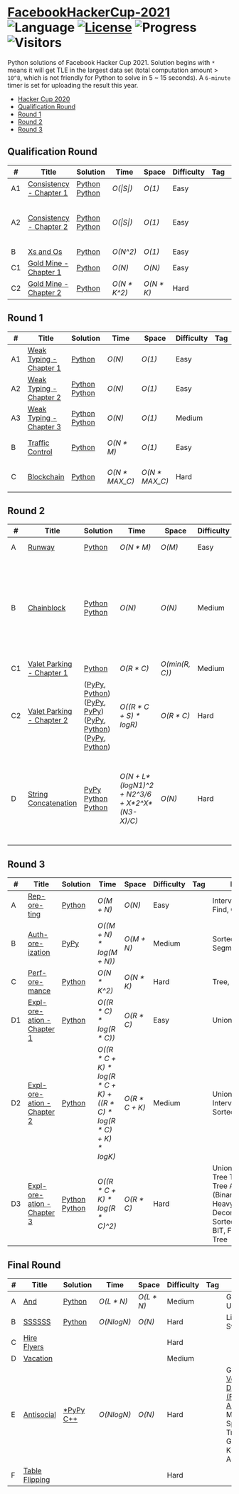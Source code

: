 # [FacebookHackerCup-2021](https://www.facebook.com/hackercup/past_rounds/) ![Language](https://img.shields.io/badge/language-Python-orange.svg) [![License](https://img.shields.io/badge/license-CC%203.0-blue.svg)](https://creativecommons.org/licenses/by-nc/3.0/) ![Progress](https://img.shields.io/badge/progress-24%20%2F%2027-ff69b4.svg) ![Visitors](https://visitor-badge.laobi.icu/badge?page_id=kamyu104.facebookhackercup.2021)

Python solutions of Facebook Hacker Cup 2021. Solution begins with `*` means it will get TLE in the largest data set (total computation amount > `10^8`, which is not friendly for Python to solve in 5 ~ 15 seconds). A `6-minute` timer is set for uploading the result this year.

* [Hacker Cup 2020](https://github.com/kamyu104/FacebookHackerCup-2020)
* [Qualification Round](https://github.com/kamyu104/FacebookHackerCup-2021#qualification-round)
* [Round 1](https://github.com/kamyu104/FacebookHackerCup-2021#round-1)
* [Round 2](https://github.com/kamyu104/FacebookHackerCup-2021#round-2)
* [Round 3](https://github.com/kamyu104/FacebookHackerCup-2021#round-3)

## Qualification Round
| # | Title | Solution | Time | Space | Difficulty | Tag | Note |
|---| ----- | -------- | ---- | ----- | ---------- | --- | ---- |
|A1| [Consistency - Chapter 1](https://www.facebook.com/codingcompetitions/hacker-cup/2021/qualification-round/problems/A1)| [Python](./Qualification%20Round/consistency_chapter_1.py) [Python](./Qualification%20Round/consistency_chapter_1-2.py) | _O(\|S\|)_ | _O(1)_ | Easy | | Greedy |
|A2| [Consistency - Chapter 2](https://www.facebook.com/codingcompetitions/hacker-cup/2021/qualification-round/problems/A2)| [Python](./Qualification%20Round/consistency_chapter_2.py) [Python](./Qualification%20Round/consistency_chapter_2-2.py) | _O(\|S\|)_ | _O(1)_ | Easy | | Floyd-Warshall Algorithm, Dijkstra's Algorithm |
|B| [Xs and Os](https://www.facebook.com/codingcompetitions/hacker-cup/2021/qualification-round/problems/B)| [Python](./Qualification%20Round/xs_and_os.py) | _O(N^2)_ | _O(1)_ | Easy | | Array |
|C1| [Gold Mine - Chapter 1](https://www.facebook.com/codingcompetitions/hacker-cup/2021/qualification-round/problems/C1)| [Python](./Qualification%20Round/gold_mine_chapter_1.py) | _O(N)_ | _O(N)_ | Easy | | Tree, DFS |
|C2| [Gold Mine - Chapter 2](https://www.facebook.com/codingcompetitions/hacker-cup/2021/qualification-round/problems/C2)| [Python](./Qualification%20Round/gold_mine_chapter_2.py) | _O(N * K^2)_ | _O(N * K)_ | Hard | | Tree, DFS, DP |

## Round 1
| # | Title | Solution | Time | Space | Difficulty | Tag | Note |
|---| ----- | -------- | ---- | ----- | ---------- | --- | ---- |
|A1| [Weak Typing - Chapter 1](https://www.facebook.com/codingcompetitions/hacker-cup/2021/round-1/problems/A1)| [Python](./Round%201/weak_typing_chapter_1.py) | _O(N)_ | _O(1)_ | Easy | | Array |
|A2| [Weak Typing - Chapter 2](https://www.facebook.com/codingcompetitions/hacker-cup/2021/round-1/problems/A2)| [Python](./Round%201/weak_typing_chapter_2.py) [Python](./Round%201/weak_typing_chapter_2-2.py) | _O(N)_ | _O(1)_ | Easy | | DP, Math, Counting |
|A3| [Weak Typing - Chapter 3](https://www.facebook.com/codingcompetitions/hacker-cup/2021/round-1/problems/A3)| [Python](./Round%201/weak_typing_chapter_3.py) [Python](./Round%201/weak_typing_chapter_3-2.py)  | _O(N)_ | _O(1)_ | Medium | | DP, Matrix Exponentiation, Math, Counting |
|B| [Traffic Control](https://www.facebook.com/codingcompetitions/hacker-cup/2021/round-1/problems/B)| [Python](./Round%201/traffic_control.py) | _O(N * M)_ | _O(1)_ | Easy | | Array, Constructive Algorithms |
|C| [Blockchain](https://www.facebook.com/codingcompetitions/hacker-cup/2021/round-1/problems/C)| [Python](./Round%201/blockchain.py) | _O(N * MAX_C)_ | _O(N * MAX_C)_ | Hard | | Sort, Union Find, Tree, DFS, DP |

## Round 2
| # | Title | Solution | Time | Space | Difficulty | Tag | Note |
|---| ----- | -------- | ---- | ----- | ---------- | --- | ---- |
|A| [Runway](https://www.facebook.com/codingcompetitions/hacker-cup/2021/round-2/problems/A)| [Python](./Round%202/runway.py) | _O(N * M)_ | _O(M)_ | Easy | | Simulation, Greedy |
|B| [Chainblock](https://www.facebook.com/codingcompetitions/hacker-cup/2021/round-2/problems/B)| [Python](./Round%202/chainblock.py) [Python](./Round%202/chainblock2.py) | _O(N)_ | _O(N)_ | Medium | | Tree Traversal, Tree Ancestors (Binary Lifting), Tarjan's Offline LCA Algorithm, Union Find |
|C1| [Valet Parking - Chapter 1](https://www.facebook.com/codingcompetitions/hacker-cup/2021/round-2/problems/C1)| [Python](./Round%202/valet_parking_chapter_1.py) | _O(R * C)_ | _O(min(R, C))_ | Medium | | Array |
|C2| [Valet Parking - Chapter 2](https://www.facebook.com/codingcompetitions/hacker-cup/2021/round-2/problems/C2)| ([PyPy](./Round%202/valet_parking_chapter_2.py), [Python](./Round%202/valet_parking_chapter_2-5.py)) ([PyPy](./Round%202/valet_parking_chapter_2-2.py), [PyPy](./Round%202/valet_parking_chapter_2-6.py)) ([PyPy](./Round%202/valet_parking_chapter_2-3.py), [Python](./Round%202/valet_parking_chapter_2-7.py)) ([PyPy](./Round%202/valet_parking_chapter_2-4.py), [Python](./Round%202/valet_parking_chapter_2-8.py)) | _O((R * C + S) * logR)_ | _O(R * C)_ | Hard | | Array, BIT, Fenwick Tree, Skip List, Sorted List, Heap, Segment Tree |
|D| [String Concatenation](https://www.facebook.com/codingcompetitions/hacker-cup/2021/round-2/problems/D)| [PyPy](./Round%202/string_concatenation.py) [Python](./Round%202/string_concatenation2.py) [Python](./Round%202/string_concatenation3.py) | _O(N + L*(logN1)^2 + N2^3/6 + X\*2^X*(N3-X)/C)_ | _O(N)_ | Hard | | Array, Pigeonhole Principle, Birthday Paradox, Sorted List, BIT, Fenwick Tree, Bitmask |

## Round 3
| # | Title | Solution | Time | Space | Difficulty | Tag | Note |
|---| ----- | -------- | ---- | ----- | ---------- | --- | ---- |
|A| [Rep-ore-ting](https://www.facebook.com/codingcompetitions/hacker-cup/2021/round-3/problems/A)| [Python](./Round%203/rep_ore_ting.py) | _O(M + N)_ | _O(N)_ | Easy | | Intervals, Union Find, Counting |
|B| [Auth-ore-ization](https://www.facebook.com/codingcompetitions/hacker-cup/2021/round-3/problems/B)| [PyPy](./Round%203/auth_ore_ization.py) | _O((M + N) * log(M + N))_ | _O(M + N)_ | Medium | | Sorted List, Segment Tree |
|C| [Perf-ore-mance](https://www.facebook.com/codingcompetitions/hacker-cup/2021/round-3/problems/C)| [Python](./Round%203/perf_ore_mance.py) | _O(N * K^2)_ | _O(N * K)_ | Hard | | Tree, DP |
|D1| [Expl-ore-ation - Chapter 1](https://www.facebook.com/codingcompetitions/hacker-cup/2021/round-3/problems/D1)| [Python](./Round%203/expl_ore_ation_chapter_1.py) | _O((R * C) * log(R * C))_ | _O(R * C)_ | Easy | | Union Find |
|D2| [Expl-ore-ation - Chapter 2](https://www.facebook.com/codingcompetitions/hacker-cup/2021/round-3/problems/D2)| [Python](./Round%203/expl_ore_ation_chapter_2.py) | _O((R * C + K) * log(R * C + K) + ((R * C) * log(R * C) + K) * logK)_ | _O(R * C + K)_ | Medium | | Union Find, Intervals, Sorted List |
|D3| [Expl-ore-ation - Chapter 3](https://www.facebook.com/codingcompetitions/hacker-cup/2021/round-3/problems/D3)| [Python](./Round%203/expl_ore_ation_chapter_3.py) [Python](./Round%203/expl_ore_ation_chapter_3-2.py) | _O((R * C + K) * log(R * C)^2)_ | _O(R * C)_ | Hard | | Union Find, Tree Traversal, Tree Ancestors (Binary Lifting), Heavy-Light Decomposition, Sorted List, BIT, Fenwick Tree |

## Final Round
| # | Title | Solution | Time | Space | Difficulty | Tag | Note |
|---| ----- | -------- | ---- | ----- | ---------- | --- | ---- |
|A| [And](https://www.facebook.com/codingcompetitions/hacker-cup/2021/final-round/problems/A)| [Python](./Final%20Round/and.py) | _O(L * N)_ | _O(L * N)_ | Medium | | Greedy, Union Find |
|B| [SSSSSS](https://www.facebook.com/codingcompetitions/hacker-cup/2021/final-round/problems/B)| [Python](./Final%20Round/ssssss.py) | _O(NlogN)_ | _O(N)_ | Hard | | Line Sweep |
|C| [Hire Flyers](https://www.facebook.com/codingcompetitions/hacker-cup/2021/final-round/problems/C)| | | | Hard | | |
|D| [Vacation](https://www.facebook.com/codingcompetitions/hacker-cup/2021/final-round/problems/D)| | | | Medium | | |
|E| [Antisocial](https://www.facebook.com/codingcompetitions/hacker-cup/2021/final-round/problems/E)| [*PyPy](./Final%20Round/antisocial.py) [C++](./Final%20Round/antisocial.cpp) | _O(NlogN)_ | _O(N)_ | Hard | | Geometry, [Voronoi Diagram (Fortune's Algorithm)](./Final%20Round/voronoi.py), Maximum Spanning Tree, Graph, Kruskal's Algorithm |
|F| [Table Flipping](https://www.facebook.com/codingcompetitions/hacker-cup/2021/final-round/problems/F)| | | | Hard | | |
